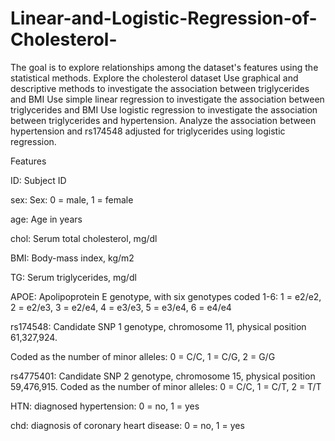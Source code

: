 # Linear-and-Logistic-Regression-of-Cholesterol-

The goal is to explore relationships among the dataset's features using the statistical methods.
Explore the cholesterol dataset
Use graphical and descriptive methods to investigate the association between triglycerides and BMI
Use simple linear regression to investigate the association between triglycerides and BMI
Use logistic regression to investigate the association between triglycerides and hypertension.
Analyze the association between hypertension and rs174548 adjusted for triglycerides using logistic regression.

Features

ID: Subject ID

sex: Sex: 0 = male, 1 = female

age: Age in years

chol: Serum total cholesterol, mg/dl

BMI: Body-mass index, kg/m2

TG: Serum triglycerides, mg/dl

APOE: Apolipoprotein E genotype, with six genotypes coded 1-6: 1 = e2/e2, 2 = e2/e3, 3 = e2/e4, 4 = e3/e3, 5 = e3/e4, 6 = e4/e4

rs174548: Candidate SNP 1 genotype, chromosome 11, physical position 61,327,924.

Coded as the number of minor alleles: 0 = C/C, 1 = C/G, 2 = G/G

rs4775401: Candidate SNP 2 genotype, chromosome 15, physical position 59,476,915. Coded as the number of minor alleles: 0 = C/C, 1 = C/T, 2 = T/T

HTN: diagnosed hypertension: 0 = no, 1 = yes

chd: diagnosis of coronary heart disease: 0 = no, 1 = yes
